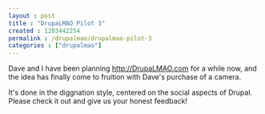 ```yaml
---
layout : post
title : "DrupaLMAO Pilot 3"
created : 1203442254
permalink : /drupalmao/drupalmao-pilot-3
categories : ["drupalmao"]
---
```

Dave and I have been planning http://DrupaLMAO.com for a while now, and the idea has finally come to fruition with Dave's purchase of a camera.

It's done in the diggnation style, centered on the social aspects of Drupal. Please check it out and give us your honest feedback!